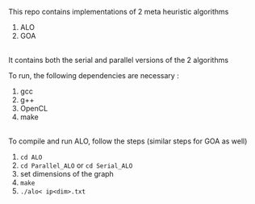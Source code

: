 This repo contains implementations of 2 meta heuristic algorithms

1. ALO
2. GOA
<br>
It contains both the serial and parallel versions of the 2 algorithms

To run, the following dependencies are necessary :

1. gcc
2. g++
3. OpenCL
4. make
<br>
To compile and run ALO, follow the steps (similar steps for GOA as well)

1. `cd ALO`
2. `cd Parallel_ALO` or `cd Serial_ALO`
3. set dimensions of the graph
4. `make`
5. `./alo< ip<dim>.txt`

